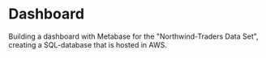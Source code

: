 # Dashboard
Building a dashboard with Metabase for the "Northwind-Traders Data Set", creating a SQL-database that is hosted in AWS. 
